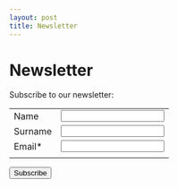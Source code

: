 ```yaml
---
layout: post
title: Newsletter
---
```


Newsletter
==========
<script src='https://www.google.com/recaptcha/api.js'></script>
Subscribe to our newsletter:
<div class="subsection">
<form action="http://thecolumbusletter.com/newsl/prova.php" method="POST">
	<table>
	<tr><td><label for="name">Name </label></td><td><input type="text" name="name" id="name"></td></tr>
	<tr><td><label for="surname">Surname</label></td><td><input type="text" name="surname" id="surname"></td></tr>
	<tr><td><label for="email">Email*</label></td><td><input type="email" name="email" id="email"></td></tr>
	<tr><td colspan="2"><div class="g-recaptcha" data-sitekey="6Lc_JAgUAAAAAHV6JUSyXt5rvJ_lFw6MS2SrGf-5"></div></td></tr>
	</table>
	<input type="submit" value="Subscribe">
</form>
</div>

